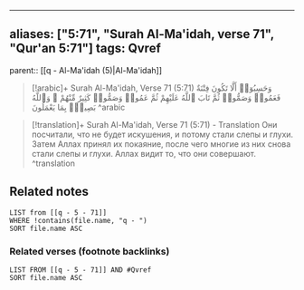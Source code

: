 
---
aliases: ["5:71", "Surah Al-Ma'idah, verse 71", "Qur'an 5:71"]
tags: Qvref
---

parent:: [[q - Al-Ma'idah (5)|Al-Ma'idah]]

> [!arabic]+ Surah Al-Ma'idah, Verse 71 (5:71)
> <span class="quran-arabic">وَحَسِبُوٓا۟ أَلَّا تَكُونَ فِتْنَةٌ فَعَمُوا۟ وَصَمُّوا۟ ثُمَّ تَابَ ٱللَّهُ عَلَيْهِمْ ثُمَّ عَمُوا۟ وَصَمُّوا۟ كَثِيرٌ مِّنْهُمْ ۚ وَٱللَّهُ بَصِيرٌۢ بِمَا يَعْمَلُونَ</span>
^arabic

> [!translation]+ Surah Al-Ma'idah, Verse 71 (5:71) - Translation
> Они посчитали, что не будет искушения, и потому стали слепы и глухи. Затем Аллах принял их покаяние, после чего многие из них снова стали слепы и глухи. Аллах видит то, что они совершают.
^translation



## Related notes
```dataview
LIST from [[q - 5 - 71]]
WHERE !contains(file.name, "q - ")
SORT file.name ASC
```

### Related verses (footnote backlinks)
```dataview
LIST FROM [[q - 5 - 71]] AND #Qvref
SORT file.name ASC
```


